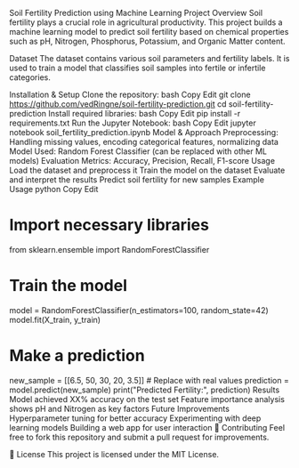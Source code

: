 Soil Fertility Prediction using Machine Learning
Project Overview
Soil fertility plays a crucial role in agricultural productivity. This project builds a machine learning model to predict soil fertility based on chemical properties such as pH, Nitrogen, Phosphorus, Potassium, and Organic Matter content.

Dataset
The dataset contains various soil parameters and fertility labels. It is used to train a model that classifies soil samples into fertile or infertile categories.

Installation & Setup
Clone the repository:
bash
Copy
Edit
git clone https://github.com/vedRingne/soil-fertility-prediction.git
cd soil-fertility-prediction
Install required libraries:
bash
Copy
Edit
pip install -r requirements.txt
Run the Jupyter Notebook:
bash
Copy
Edit
jupyter notebook soil_fertility_prediction.ipynb
Model & Approach
Preprocessing: Handling missing values, encoding categorical features, normalizing data
Model Used: Random Forest Classifier (can be replaced with other ML models)
Evaluation Metrics: Accuracy, Precision, Recall, F1-score
Usage
Load the dataset and preprocess it
Train the model on the dataset
Evaluate and interpret the results
Predict soil fertility for new samples
Example Usage
python
Copy
Edit
# Import necessary libraries
from sklearn.ensemble import RandomForestClassifier

# Train the model
model = RandomForestClassifier(n_estimators=100, random_state=42)
model.fit(X_train, y_train)

# Make a prediction
new_sample = [[6.5, 50, 30, 20, 3.5]]  # Replace with real values
prediction = model.predict(new_sample)
print("Predicted Fertility:", prediction)
Results
Model achieved XX% accuracy on the test set
Feature importance analysis shows pH and Nitrogen as key factors
Future Improvements
Hyperparameter tuning for better accuracy
Experimenting with deep learning models
Building a web app for user interaction
📝 Contributing
Feel free to fork this repository and submit a pull request for improvements.

📜 License
This project is licensed under the MIT License.


